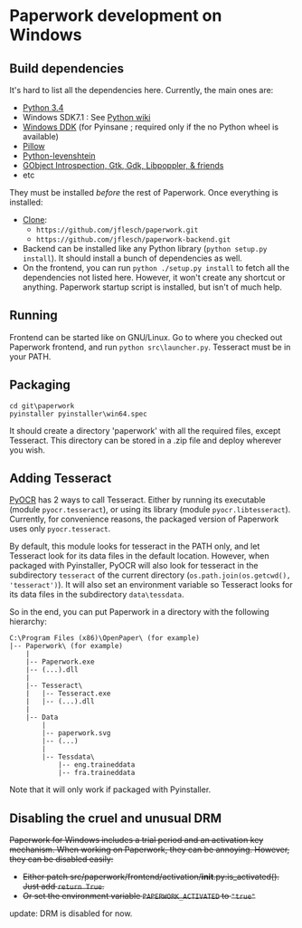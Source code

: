 # Paperwork development on Windows


## Build dependencies

It's hard to list all the dependencies here. Currently, the main ones are:

* [Python 3.4](https://www.python.org/downloads/windows/)
* Windows SDK7.1 : See [Python wiki](https://wiki.python.org/moin/WindowsCompilers#Microsoft_Visual_C.2B-.2B-_10.0_standalone:_Windows_SDK_7.1_.28x86.2C_x64.2C_ia64.29)
* [Windows DDK](https://www.microsoft.com/en-us/download/details.aspx?id=11800) (for Pyinsane ; required only if the no Python wheel is available)
* [Pillow](http://www.lfd.uci.edu/~gohlke/pythonlibs/#pillow)
* [Python-levenshtein](www.lfd.uci.edu/~gohlke/pythonlibs/#python-levenshtein)
* [GObject Introspection, Gtk, Gdk, Libpoppler, & friends](https://sourceforge.net/projects/pygobjectwin32/)
* etc

They must be installed *before* the rest of Paperwork. Once everything is installed:

* [Clone](https://git-for-windows.github.io/):
  * ```https://github.com/jflesch/paperwork.git```
  * ```https://github.com/jflesch/paperwork-backend.git```
* Backend can be installed like any Python library (```python setup.py install```). It should
  install a bunch of dependencies as well.
* On the frontend, you can run ```python ./setup.py install``` to fetch all the dependencies
  not listed here. However, it won't create any shortcut or anything. Paperwork startup script
  is installed, but isn't of much help.


## Running


Frontend can be started like on GNU/Linux. Go to where you checked out Paperwork frontend,
and run ```python src\launcher.py```. Tesseract must be in your PATH.


## Packaging

```
cd git\paperwork
pyinstaller pyinstaller\win64.spec
```

It should create a directory 'paperwork' with all the required files, except Tesseract.
This directory can be stored in a .zip file and deploy wherever you wish.


## Adding Tesseract

[PyOCR](https://github.com/jflesch/pyocr) has 2 ways to call Tesseract. Either
by running its executable (module ```pyocr.tesseract```), or using its library
(module ```pyocr.libtesseract```). Currently, for convenience reasons, the
packaged version of Paperwork uses only ```pyocr.tesseract```.

By default, this module looks for tesseract in the PATH only, and let Tesseract
look for its data files in the default location. However, when packaged with
Pyinstaller, PyOCR will also look for tesseract in the subdirectory ```tesseract```
of the current directory (```os.path.join(os.getcwd(), 'tesseract')```). It will
also set an environment variable so Tesseract looks for its data files in
the subdirectory ```data\tessdata```.

So in the end, you can put Paperwork in a directory with the following hierarchy:

```
C:\Program Files (x86)\OpenPaper\ (for example)
|-- Paperwork\ (for example)
    |
    |-- Paperwork.exe
    |-- (...).dll
    |
    |-- Tesseract\
    |   |-- Tesseract.exe
    |   |-- (...).dll
    |
    |-- Data
        |
        |-- paperwork.svg
        |-- (...)
        |
        |-- Tessdata\
            |-- eng.traineddata
            |-- fra.traineddata
```

Note that it will only work if packaged with Pyinstaller.


## Disabling the cruel and unusual DRM

<del>
Paperwork for Windows includes a trial period and an activation key mechanism.
When working on Paperwork, they can be annoying. However, they can be disabled
easily:

* Either patch src/paperwork/frontend/activation/__init__.py:is_activated(). Just add
  ```return True```.
* Or set the environment variable ```PAPERWORK_ACTIVATED``` to ```"true"```
</del>

update: DRM is disabled for now.
